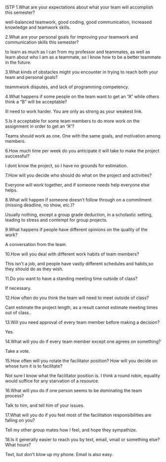 ISTP
1.What are your expectations about what your team will accomplish this semester?

well-balanced teamwork, good coding, good communication, increased knowledge and teamwork skills.

2.What are your personal goals for improving your teamwork and communication skills this semester?

to learn as much as I can from my professor and teammates, as well as learn about who I am as a teammate, so I know how to be a better teammate in the future.

3.What kinds of obstacles might you encounter in trying to reach both your team and personal goals?

teammwork disputes, and lack of programming competency.

4.What happens if some people on the team want to get an “A” while others think a “B” will be acceptable?

Ill need to work harder. You are only as strong as your weakest link.

5.Is it acceptable for some team members to do more work on the assignment in order to get an “A”?

Teams should work as one. One with the same goals, and motivation among members.

6.How much time per week do you anticipate it will take to make the project successful?

I dont know the project, so I have no grounds for estimation.

7.How will you decide who should do what on the project and activities?

Everyone will work together, and if someone needs help everyone else helps.

8.What will happen if someone doesn’t follow through on a commitment (missing deadline, no show, etc.)?

Usually nothing, except a group grade deduction, in a scholastic setting, leading to stress and contempt for group projects.

9.What happens if people have different opinions on the quality of the work?

A conversation from the team.

10.How will you deal with different work habits of team members?

This isn't a job, and people have vastly different schedules and habits,so they should do as they wish.

11.Do you want to have a standing meeting time outside of class?

If necessary.

12.How often do you think the team will need to meet outside of class?

Cant estimate the project length, as a result cannot estimate meeting times out of class..

13.Will you need approval of every team member before making a decision?

Yes.

14.What will you do if every team member except one agrees on something?

Take a vote.

15.How often will you rotate the facilitator position?  How will you decide on whose turn it is to facilitate?

Not sure I know what the facilitator position is. I think a round robin, equality would suffice for any starvation of a resource.

16.What will you do if one person seems to be dominating the team process?

Talk to him, and tell him of your issues.

17.What will you do if you feel most of the facilitation responsibilities are falling on you?

Tell my other group mates how I feel, and hope they sympathize.

18.Is it generally easier to reach you by text, email, vmail or something else?  What hours?

Text, but don't blow up my phone. Email is also easy.
